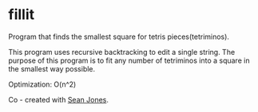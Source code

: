 # fillit
Program that finds the smallest square for tetris pieces(tetriminos).


This program uses recursive backtracking to edit a single string.
The purpose of this program is to fit any number of tetriminos into a square in the smallest way possible.

Optimization: O(n^2)

Co - created with [Sean Jones](https://github.com/seanjones2848).
